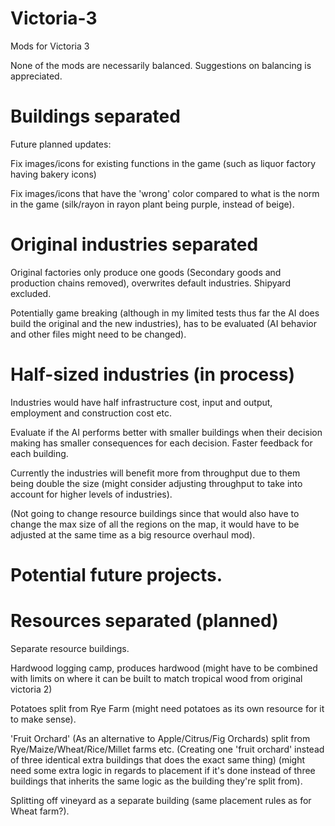 # Victoria-3
Mods for Victoria 3

None of the mods are necessarily balanced.
Suggestions on balancing is appreciated. 

# Buildings separated
Future planned updates:

Fix images/icons for existing functions in the game (such as liquor factory having bakery icons) 

Fix images/icons that have the 'wrong' color compared to what is the norm in the game (silk/rayon in rayon plant being purple, instead of beige).

# Original industries separated

Original factories only produce one goods (Secondary goods and production chains removed), overwrites default industries. Shipyard excluded. 

Potentially game breaking (although in my limited tests thus far the AI does build the original and the new industries), has to be evaluated (AI behavior and other files might need to be changed).

# Half-sized industries (in process)

Industries would have half infrastructure cost, input and output, employment and construction cost etc. 

Evaluate if the AI performs better with smaller buildings when their decision making has smaller consequences for each decision. Faster feedback for each building.

Currently the industries will benefit more from throughput due to them being double the size (might consider adjusting throughput to take into account for higher levels of industries).

(Not going to change resource buildings since that would also have to change the max size of all the regions on the map, it would have to be adjusted at the same time as a big resource overhaul mod).

# Potential future projects.

# Resources separated (planned)
Separate resource buildings.

Hardwood logging camp, produces hardwood (might have to be combined with limits on where it can be built to match tropical wood from original victoria 2)

Potatoes split from Rye Farm (might need potatoes as its own resource for it to make sense). 

'Fruit Orchard' (As an alternative to Apple/Citrus/Fig Orchards) split from Rye/Maize/Wheat/Rice/Millet farms etc. (Creating one 'fruit orchard' instead of  three identical extra buildings that does the exact same thing) (might need some extra logic in regards to placement if it's done instead of three buildings that inherits the same logic as the building they're split from).

Splitting off vineyard as a separate building (same placement rules as for Wheat farm?).
